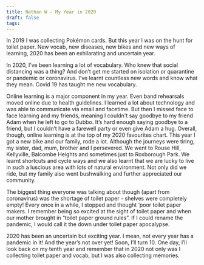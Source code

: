 ```yaml
---
title: Nathan W - My Year in 2020
draft: false
tags:
---
```


 
In 2019 I was collecting Pokémon cards. But this year I was on the hunt for toilet paper. New vocab, new diseases, new bikes and new ways of learning, 2020 has been an exhilarating and uncertain year.
   
In 2020, I’ve been learning a lot of vocabulary. Who knew that social distancing was a thing? And don’t get me started on isolation or quarantine or pandemic or coronavirus. I’ve learnt countless new words and know what they mean. Covid 19 has taught me new vocabulary.
 
Online learning is a major component in my year. Even band rehearsals moved online due to health guidelines. I learned a lot about technology and was able to communicate via email and facetime.  But then I missed face to face learning and my friends, meaning I couldn't say goodbye to my friend Adam when he left to go to Dubbo. It’s hard enough saying goodbye to a friend, but I couldn’t have a farewell party or even give Adam a hug. Overall, though, online learning is at the top of my 2020 favourites chart.
This year I got a new bike and our family, rode a lot. Although the journeys were tiring, my sister, dad, mum, brother and I persevered. We went to Rouse Hill, Kellyville, Balcombe Heights and sometimes just to Roxborough Park. We learnt shortcuts and cycle ways and we also learnt that we are lucky to live in such a luscious area with lots of natural environment. Not only did we ride, but my family also went bushwalking and further appreciated our community.
 
The biggest thing everyone was talking about though (apart from coronavirus) was the shortage of toilet paper - shelves were completely empty! Every once in a while, I stopped and thought ‘poor toilet paper makers. I remember being so excited at the sight of toilet paper and when our mother brought in “toilet paper ground rules”. If I could rename the pandemic, I would call it the down under toilet paper apocalypse.
 
2020 has been an uncertain but exciting year. I mean, not every year has a pandemic in it! And the year’s not over yet! Soon, I’ll turn 10. One day, I’ll look back on my tenth year and remember that in 2020 not only was I collecting toilet paper and vocab, but I was also collecting memories.
 

